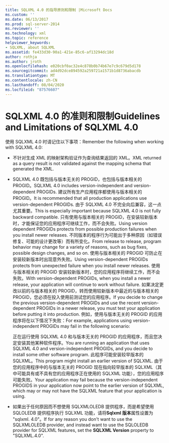 ```yaml
---
title: SQLXML 4.0 的指导原则和限制 |Microsoft Docs
ms.custom: ''
ms.date: 06/13/2017
ms.prod: sql-server-2014
ms.reviewer: ''
ms.technology: xml
ms.topic: reference
helpviewer_keywords:
- SQLXML, about SQLXML
ms.assetid: fe433d30-90a1-421e-85c6-af13294dc18d
author: rothja
ms.author: jroth
ms.openlocfilehash: e020cbf0ac32e4c878b0b74b67e7c9c679d5d178
ms.sourcegitcommit: ad4d92dce894592a259721a1571b1d8736abacdb
ms.translationtype: MT
ms.contentlocale: zh-CN
ms.lasthandoff: 08/04/2020
ms.locfileid: "87576607"
---
```

# <a name="guidelines-and-limitations-of-sqlxml-40"></a><span data-ttu-id="8b0c7-102">SQLXML 4.0 的准则和限制</span><span class="sxs-lookup"><span data-stu-id="8b0c7-102">Guidelines and Limitations of SQLXML 4.0</span></span>
  <span data-ttu-id="8b0c7-103">使用 SQLXML 4.0 时请记住以下事项：</span><span class="sxs-lookup"><span data-stu-id="8b0c7-103">Remember the following when working with SQLXML 4.0:</span></span>  
  
-   <span data-ttu-id="8b0c7-104">不针对生成 XML 的映射架构验证作为查询结果返回的 XML。</span><span class="sxs-lookup"><span data-stu-id="8b0c7-104">XML returned as a query result is not validated against the mapping schema that generated the XML.</span></span>  
  
-   <span data-ttu-id="8b0c7-105">SQLXML 4.0 既包括与版本无关的 PROGID，也包括与版本相关的 PROGID。</span><span class="sxs-lookup"><span data-stu-id="8b0c7-105">SQLXML 4.0 includes version-independent and version-dependent PROGIDs.</span></span> <span data-ttu-id="8b0c7-106">建议所有生产应用程序都使用与版本相关的 PROGID。</span><span class="sxs-lookup"><span data-stu-id="8b0c7-106">It is recommended that all production applications use version-dependent PROGIDs.</span></span> <span data-ttu-id="8b0c7-107">由于 SQLXML 4.0 不完全向后兼容，这一点尤其重要。</span><span class="sxs-lookup"><span data-stu-id="8b0c7-107">This is especially important because SQLXML 4.0 is not fully backward compatible.</span></span> <span data-ttu-id="8b0c7-108">只有使用与版本相关的 PROGID，在安装较新版本时，才能保证您的应用程序可继续工作，而不会失败。</span><span class="sxs-lookup"><span data-stu-id="8b0c7-108">Using version dependent PROGIDs protects from possible production failures when you install newer releases.</span></span> <span data-ttu-id="8b0c7-109">不同版本的程序行为可能出于多种原因（如错误修复、可能的设计更改等）而有所变化。</span><span class="sxs-lookup"><span data-stu-id="8b0c7-109">From release to release, program behavior may change for a variety of reasons, such as bug fixes, possible design changes, and so on.</span></span> <span data-ttu-id="8b0c7-110">使用与版本相关的 PROGID 可防止在安装较新版本时出现意外失败。</span><span class="sxs-lookup"><span data-stu-id="8b0c7-110">Using version-dependent PROGIDs protects from unexpected failure when you install newer releases.</span></span> <span data-ttu-id="8b0c7-111">使用与版本相关的 PROGID 安装较新版本时，您的应用程序将继续工作，而不会失败。</span><span class="sxs-lookup"><span data-stu-id="8b0c7-111">With version-dependent PROGIDs, when you install a newer release, your application will continue to work without failure.</span></span> <span data-ttu-id="8b0c7-112">如果决定更改以前的与版本相关的 PROGID，转而使用较新版本中最近的与版本相关的 PROGID，您必须在投入使用前测试您的应用程序。</span><span class="sxs-lookup"><span data-stu-id="8b0c7-112">If you decide to change the previous version-dependent PROGIDs and use the recent version-dependent PROGIDs in a newer release, you must test your application before putting it into production.</span></span> <span data-ttu-id="8b0c7-113">例如，使用与版本无关的 PROGID 的应用程序将在以下情况下失败：</span><span class="sxs-lookup"><span data-stu-id="8b0c7-113">For example, applications using version-independent PROGIDs may fail in the following scenario:</span></span>  
  
     <span data-ttu-id="8b0c7-114">正在运行使用 SQLXML 4.0 和与版本无关的 PROGID 的应用程序，而且您决定安装其他某种软件程序。</span><span class="sxs-lookup"><span data-stu-id="8b0c7-114">You are running an application that uses SQLXML 4.0 and version-independent PROGIDs, and you decide to install some other software program.</span></span> <span data-ttu-id="8b0c7-115">此程序可能安装较早版本的 SQLXML。</span><span class="sxs-lookup"><span data-stu-id="8b0c7-115">This program might install an earlier version of SQLXML.</span></span> <span data-ttu-id="8b0c7-116">由于您的应用程序中的与版本无关的 PROGID 现在指向较早版本的 SQLXML（其中可能具有或不具有您的应用程序正在使用的 SQLXML 功能），您的应用程序可能失败。</span><span class="sxs-lookup"><span data-stu-id="8b0c7-116">Your application may fail because the version-independent PROGIDS in your application now point to the earlier version of SQLXML, which may or may not have the SQLXML feature that your application is using.</span></span>  
  
-   <span data-ttu-id="8b0c7-117">如果出于任何原因而不想使用 SQLXMLOLEDB 提供程序，而是希望使用 SQLOLEDB 提供程序执行 SQLXML 功能，请将**Sqlxml 版本**属性设置为 "sqlxml. 4.0"。</span><span class="sxs-lookup"><span data-stu-id="8b0c7-117">If for any reason you don't want to use the SQLXMLOLEDB provider, and instead want to use the SQLOLEDB provider for SQLXML features, set the **SQLXML Version** property to "SQLXML.4.0".</span></span>  
  
  
